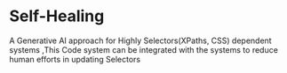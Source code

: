 # Self-Healing
A Generative AI approach for Highly Selectors(XPaths, CSS) dependent systems ,This Code system can be integrated with the systems to reduce human efforts in updating Selectors
